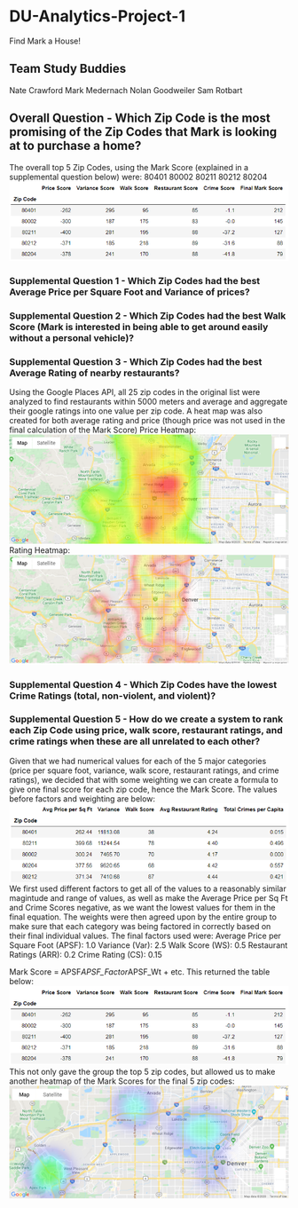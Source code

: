 # DU-Analytics-Project-1
Find Mark a House!

## Team Study Buddies
Nate Crawford
Mark Medernach
Nolan Goodweiler
Sam Rotbart

## Overall Question - Which Zip Code is the most promising of the Zip Codes that Mark is looking at to purchase a home?
The overall top 5 Zip Codes, using the Mark Score (explained in a supplemental question below) were:
80401
80002
80211
80212
80204
![Final Mark Score](https://github.com/ngoodweiler/DU-Analytics-Project-1/blob/master/Images/mark_score_final_values.PNG)

### Supplemental Question 1 - Which Zip Codes had the best Average Price per Square Foot and Variance of prices?


### Supplemental Question 2 - Which Zip Codes had the best Walk Score (Mark is interested in being able to get around easily without a personal vehicle)?


### Supplemental Question 3 - Which Zip Codes had the best Average Rating of nearby restaurants?
Using the Google Places API, all 25 zip codes in the original list were analyzed to find restaurants within 5000 meters and average and aggregate their google ratings into one value per zip code. A heat map was also created for both average rating and price (though price was not used in the final calculation of the Mark Score)
Price Heatmap:
![Price Heatmap](https://github.com/ngoodweiler/DU-Analytics-Project-1/blob/master/Images/price_heatmap.png)
Rating Heatmap:
![Rating Heatmap](https://github.com/ngoodweiler/DU-Analytics-Project-1/blob/master/Images/rating_heatmap.png)


### Supplemental Question 4 - Which Zip Codes have the lowest Crime Ratings (total, non-violent, and violent)?

### Supplemental Question 5 - How do we create a system to rank each Zip Code using price, walk score, restaurant ratings, and crime ratings when these are all unrelated to each other?
Given that we had numerical values for each of the 5 major categories (price per square foot, variance, walk score, restaurant ratings, and crime ratings), we decided that with some weighting we can create a formula to give one final score for each zip code, hence the Mark Score.
The values before factors and weighting are below:
![Final Mark Score Individual Values](https://github.com/ngoodweiler/DU-Analytics-Project-1/blob/master/Images/mark_score_ind_values.PNG)
We first used different factors to get all of the values to a reasonably similar magintude and range of values, as well as make the Average Price per Sq Ft and Crime Scores negative, as we want the lowest values for them in the final equation. The weights were then agreed upon by the entire group to make sure that each category was being factored in correctly based on their final individual values. The final factors used were:
Average Price per Square Foot (APSF): 1.0
Variance (Var): 2.5
Walk Score (WS): 0.5
Restaurant Ratings (ARR): 0.2
Crime Rating (CS): 0.15

Mark Score = APSF*APSF_Factor*APSF_Wt + etc.
This returned the table below:
![Final Mark Score Values](https://github.com/ngoodweiler/DU-Analytics-Project-1/blob/master/Images/mark_score_final_values.PNG)
This not only gave the group the top 5 zip codes, but allowed us to make another heatmap of the Mark Scores for the final 5 zip codes:
![Final Mark Score Heatmap](https://github.com/ngoodweiler/DU-Analytics-Project-1/blob/master/Images/final_score_heatmap.png)